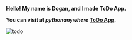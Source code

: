 **Hello! My name is Dogan, and I made ToDo App.**

**You can visit at ***pythonanywhere*** <a href="http://doganseyfisen.pythonanywhere.com/" target="_blank">ToDo App</a>.**

![todo](https://user-images.githubusercontent.com/118891768/235792486-bfe33bfd-dc79-4c96-9efa-57bf43371eb6.png)
